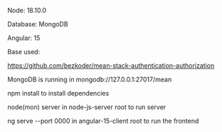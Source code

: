 Node: 18.10.0

Database: MongoDB

Angular: 15


Base used:

https://github.com/bezkoder/mean-stack-authentication-authorization


MongoDB is running in mongodb://127.0.0.1:27017/mean

npm install to install dependencies

node(mon) server in node-js-server root to run server

ng serve --port 0000 in angular-15-client root to run the frontend

